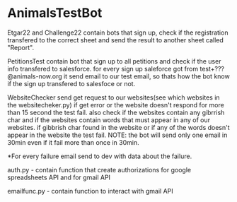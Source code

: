 # AnimalsTestBot

Etgar22 and Challenge22 contain bots that sign up, check if the registration transfered to the correct sheet and send the result to another sheet called "Report".

PetitionsTest contain bot that sign up to all petitions and check if the user info transfered to salesforce.
for every sign up saleforce got from test+???@animals-now.org it send email to our test email, so thats how the bot know if the sign up transfered to salesfoce or not.

WebsiteChecker send get request to our websites(see which websites in the websitecheker.py) if get error or the website doesn't respond for more than 15 second the test fail. also check if the websites contain any gibrrish char and if the websites contain words that must appear in any of our websites. if gibbrish char found in the website or if any of the words doesn't appear in the website the test fail. NOTE: the bot will send only one email in 30min even if it fail more than once in 30min.

*For every failure email send to dev with data about the failure.

auth.py - contain function that create authorizations for google spreadsheets API and for gmail API

emailfunc.py - contain function to interact with gmail API
